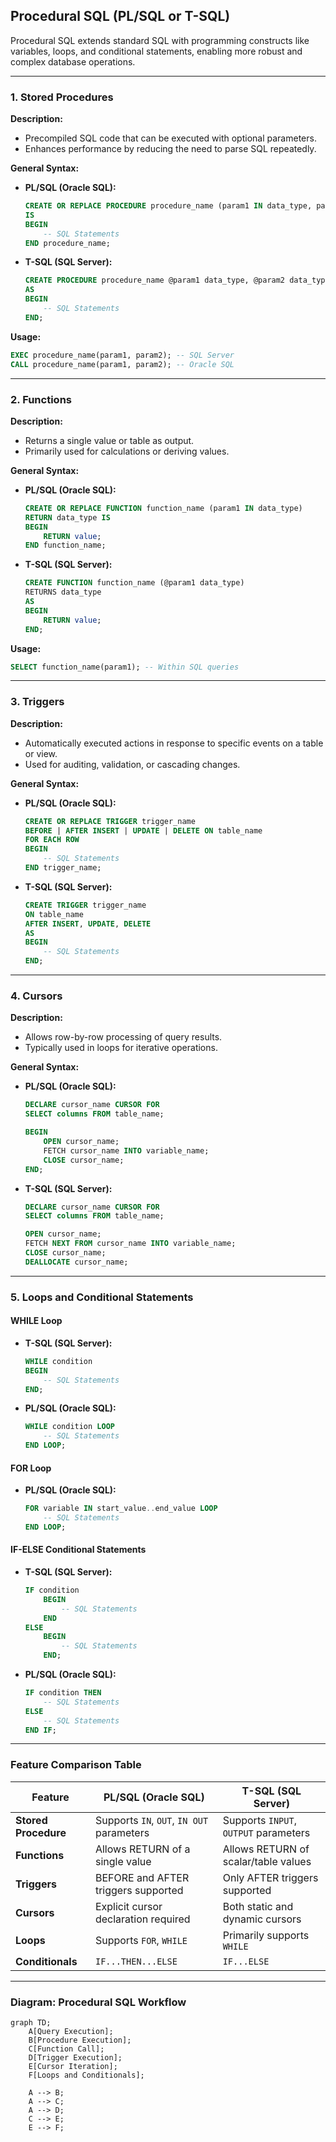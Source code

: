 ## **Procedural SQL (PL/SQL or T-SQL)**  

Procedural SQL extends standard SQL with programming constructs like variables, loops, and conditional statements, enabling more robust and complex database operations.

---

### **1. Stored Procedures**  
**Description:**  
- Precompiled SQL code that can be executed with optional parameters.  
- Enhances performance by reducing the need to parse SQL repeatedly.  

**General Syntax:**  

- **PL/SQL (Oracle SQL):**  
   ```sql
   CREATE OR REPLACE PROCEDURE procedure_name (param1 IN data_type, param2 OUT data_type)
   IS
   BEGIN
       -- SQL Statements
   END procedure_name;
   ```
   
- **T-SQL (SQL Server):**  
   ```sql
   CREATE PROCEDURE procedure_name @param1 data_type, @param2 data_type OUTPUT
   AS
   BEGIN
       -- SQL Statements
   END;
   ```

**Usage:**  
```sql
EXEC procedure_name(param1, param2); -- SQL Server
CALL procedure_name(param1, param2); -- Oracle SQL
```

---

### **2. Functions**  
**Description:**  
- Returns a single value or table as output.  
- Primarily used for calculations or deriving values.

**General Syntax:**  

- **PL/SQL (Oracle SQL):**  
   ```sql
   CREATE OR REPLACE FUNCTION function_name (param1 IN data_type)
   RETURN data_type IS
   BEGIN
       RETURN value;
   END function_name;
   ```
   
- **T-SQL (SQL Server):**  
   ```sql
   CREATE FUNCTION function_name (@param1 data_type)
   RETURNS data_type
   AS
   BEGIN
       RETURN value;
   END;
   ```

**Usage:**  
```sql
SELECT function_name(param1); -- Within SQL queries
```

---

### **3. Triggers**  
**Description:**  
- Automatically executed actions in response to specific events on a table or view.  
- Used for auditing, validation, or cascading changes.  

**General Syntax:**  

- **PL/SQL (Oracle SQL):**  
   ```sql
   CREATE OR REPLACE TRIGGER trigger_name
   BEFORE | AFTER INSERT | UPDATE | DELETE ON table_name
   FOR EACH ROW
   BEGIN
       -- SQL Statements
   END trigger_name;
   ```
   
- **T-SQL (SQL Server):**  
   ```sql
   CREATE TRIGGER trigger_name
   ON table_name
   AFTER INSERT, UPDATE, DELETE
   AS
   BEGIN
       -- SQL Statements
   END;
   ```

---

### **4. Cursors**  
**Description:**  
- Allows row-by-row processing of query results.  
- Typically used in loops for iterative operations.  

**General Syntax:**  

- **PL/SQL (Oracle SQL):**  
   ```sql
   DECLARE cursor_name CURSOR FOR
   SELECT columns FROM table_name;
   
   BEGIN
       OPEN cursor_name;
       FETCH cursor_name INTO variable_name;
       CLOSE cursor_name;
   END;
   ```
   
- **T-SQL (SQL Server):**  
   ```sql
   DECLARE cursor_name CURSOR FOR
   SELECT columns FROM table_name;
   
   OPEN cursor_name;
   FETCH NEXT FROM cursor_name INTO variable_name;
   CLOSE cursor_name;
   DEALLOCATE cursor_name;
   ```

---

### **5. Loops and Conditional Statements**

#### **WHILE Loop**  
- **T-SQL (SQL Server):**  
   ```sql
   WHILE condition
   BEGIN
       -- SQL Statements
   END;
   ```
   
- **PL/SQL (Oracle SQL):**  
   ```sql
   WHILE condition LOOP
       -- SQL Statements
   END LOOP;
   ```

#### **FOR Loop**  
- **PL/SQL (Oracle SQL):**  
   ```sql
   FOR variable IN start_value..end_value LOOP
       -- SQL Statements
   END LOOP;
   ```

#### **IF-ELSE Conditional Statements**  
- **T-SQL (SQL Server):**  
   ```sql
   IF condition
       BEGIN
           -- SQL Statements
       END
   ELSE
       BEGIN
           -- SQL Statements
       END;
   ```
   
- **PL/SQL (Oracle SQL):**  
   ```sql
   IF condition THEN
       -- SQL Statements
   ELSE
       -- SQL Statements
   END IF;
   ```

---

### **Feature Comparison Table**

| **Feature**      | **PL/SQL (Oracle SQL)**               | **T-SQL (SQL Server)**                |
|-------------------|---------------------------------------|---------------------------------------|
| **Stored Procedure** | Supports `IN`, `OUT`, `IN OUT` parameters | Supports `INPUT`, `OUTPUT` parameters  |
| **Functions**     | Allows RETURN of a single value       | Allows RETURN of scalar/table values   |
| **Triggers**      | BEFORE and AFTER triggers supported   | Only AFTER triggers supported          |
| **Cursors**       | Explicit cursor declaration required  | Both static and dynamic cursors        |
| **Loops**         | Supports `FOR`, `WHILE`              | Primarily supports `WHILE`            |
| **Conditionals**  | `IF...THEN...ELSE`                   | `IF...ELSE`                           |

---

### **Diagram: Procedural SQL Workflow**

```mermaid
graph TD;
    A[Query Execution];
    B[Procedure Execution];
    C[Function Call];
    D[Trigger Execution];
    E[Cursor Iteration];
    F[Loops and Conditionals];
    
    A --> B;
    A --> C;
    A --> D;
    C --> E;
    E --> F;
```

<!-- Would you like examples for real-world scenarios, such as auditing triggers or performance considerations with cursors? -->